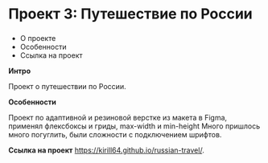 # Проект 3: Путешествие по России

### 
* О проекте
* Особенности
* Ссылка на проект

**Интро**

Проект о путешествии по России.


**Особенности**

Проект по адаптивной и резиновой верстке из макета в Figma, применял флексбоксы и гриды, max-width и min-height
Много пришлось много погуглить, были сложности с подключением шрифтов.

**Ссылка на проект**
https://kirill64.github.io/russian-travel/.
